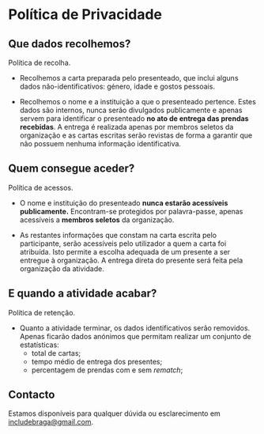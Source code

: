 # Política de Privacidade

## Que dados recolhemos?

Política de recolha.

* Recolhemos a carta preparada pelo presenteado, que inclui alguns dados
  não-identificativos: género, idade e gostos pessoais.

* Recolhemos o nome e a instituição a que o presenteado pertence. Estes dados
  são internos, nunca serão divulgados publicamente e apenas servem para
  identificar o presenteado **no ato de entrega das prendas recebidas**. A
  entrega é realizada apenas por membros seletos da organização e as cartas
  escritas serão revistas de forma a garantir que não possuem nenhuma informação
  identificativa.

## Quem consegue aceder?

Política de acessos.

* O nome e instituição do presenteado **nunca estarão acessíveis publicamente.**
  Encontram-se protegidos por palavra-passe, apenas acessíveis a **membros seletos**
  da organização.

* As restantes informações que constam na carta escrita pelo participante, serão
  acessíveis pelo utilizador a quem a carta foi atribuída. Isto permite a escolha
  adequada de um presente a ser entregue à organização. A entrega direta do
  presente será feita pela organização da atividade.

## E quando a atividade acabar?

Política de retenção.

* Quanto a atividade terminar, os dados identificativos serão removidos. Apenas
  ficarão dados anónimos que permitam realizar um conjunto de estatísticas:
  - total de cartas;
  - tempo médio de entrega dos presentes;
  - percentagem de prendas com e sem *rematch*;

## Contacto

Estamos disponíveis para qualquer dúvida ou esclarecimento em
[includebraga@gmail.com](mailto:includebraga@gmail.com).
